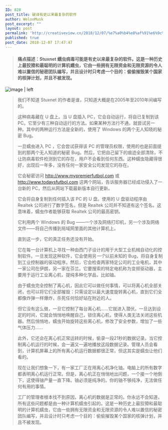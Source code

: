 ```yaml
---
ID: 828
post_title: 破译有史以来最复杂的软件
author: WelonMusk
post_excerpt: ""
layout: post
permalink: 'http://creativeview.cn/2018/12/07/%e7%a0%b4%e8%af%91%e6%9c%89%e5%8f%b2%e4%bb%a5%e6%9d%a5%e6%9c%80%e5%a4%8d%e6%9d%82%e7%9a%84%e8%bd%af%e4%bb%b6/'
published: true
post_date: 2018-12-07 17:47:47
---
```

<blockquote>
  <h4><a name="himhdt"></a>痛点描述：Stuxnet 蠕虫病毒可能是有史以来最复杂的软件。这是一种历史上最狡猾和最聪明的计算机蠕虫，它由一些拥有无限资金和无限资源的令人难以置信的秘密团队编写，并且设计时只考虑一个目的：偷偷摧毁某个国家的核弹计划，并且不被发现。</h4>
</blockquote>

<!--more-->

<img src="https://cdn.yuque.com/yuque/0/2018/jpeg/84141/1527335253558-544de4db-5908-482e-868d-4ee05fc3b0fa.jpeg" alt="image | left" title="" />

<blockquote>
  我们不知道 Stuxnet 的作者是谁，只知道大概是在2005年至2010年间编写的。
  
  这种病毒藏在 U 盘上。当 U 盘插入 PC，它会自动运行，将自已复制到该 PC。它至少有三种自动运行的方法。如果某种方法行不通，就尝试另一种。其中的两种运行方法是全新的，使用了 Windows 的两个无人知晓的秘密 Bug。
  
  一旦蠕虫进入 PC ，它会尝试获得该 PC 的管理员权限，使用的也是前面提到的那两个无人知道的秘密 Bug。然后，它把自己留下的痕迹全部清除，不让防病毒软件检测到它的存在，用户不会看到任何东西。这种蠕虫隐藏得很好，出现后一年多，没有任何一家安全公司发现它的存在。
  
  它会秘密访问 <a href="http://www.mypremierfutbol.com/">http://www.mypremierfutbol.com</a> 或 <a href="http://www.todaysfutbol.com/">http://www.todaysfutbol.com</a> 这两个网站，告诉服务器已经成功侵入了一台新的 PC，然后从网站下载最新版本自行更新。
  
  它会将自身复制到任何插入该 PC 的 U 盘。使用的 U 盘驱动程序由 Realtek 公司进行了数字签名，但是 Realtek 公司并不知道有这个签名。这意味着，蠕虫作者能够获取 Realtek 公司的最高密钥。
  
  它利用两个 Windows 的 Bug ——一个涉及网络打印机，另一个涉及网络文件——将自己传播到局域网里面的其他计算机上。
  
  直到这一步，它的真正任务还没有开始。
  
  它在每一台计算机上寻找一种由西门子设计的用于大型工业机械自动化的控制软件。一旦发现这种软件，它会使用另<em>一个</em>以前未知的 Bug，将自身复制到工业控制器的驱动程序。然后，它会检查两家特定公司的工业电机，其中一家公司在伊朗，另一家在芬兰。它要搜索的特定电机称为变频驱动器，主要用于运行工业离心机，提纯多种化学品，比如铀。
  
  由于蠕虫完全控制了离心机，因此它可以做任何事情，可以将离心机全部关闭，也可以将它们全部摧毁：只需设定以最大速度旋转离心机，直到它们全都像炸弹一样爆炸，杀死任何恰好站在附近的人。
  
  但它没有这么做，一旦它控制了每台离心机......它就进入潜伏。一旦达到设定的时间，它就会悄悄地唤醒自己，锁住离心机，使得人类无法关闭这些机器。然后悄悄地，蠕虫开始旋转这些离心机，修改了安全参数，增加了一些气体压力......
  
  此外，它还会在离心机正常运转的时候，偷录一段21秒的数据记录。当它控制离心机运行的时候，会一遍又一遍地播放这段数据记录。管理人员会看到，计算机屏幕上的所有离心机运行数据都很正常，但这其实是蠕虫让他们看的。
  
  现在让我们想象一下，有一家工厂正在用离心机净化铀。电脑上的所有数字都表明离心机运行正常。但是，离心机正在悄悄地出问题，一个接一个地倒下，这使得铀产量一直下降。铀必须是纯净的。你的铀不够纯净，无法做任何有用的事情。
  
  工厂的管理者根本找不到原因，离心机的数据是正常的。你永远不会知道，所有这些问题都是由一种计算机蠕虫引起的。这是一种历史上最狡猾和最聪明的计算机蠕虫，它由一些拥有无限资金和无限资源的令人难以置信的秘密团队编写，并且设计时只考虑一个目的：偷偷摧毁某个国家的核弹计划，并且不被发现。
</blockquote>